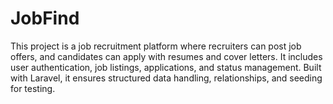 # JobFind
This project is a job recruitment platform where recruiters can post job offers, and candidates can apply with resumes and cover letters. It includes user authentication, job listings, applications, and status management. Built with Laravel, it ensures structured data handling, relationships, and seeding for testing.
